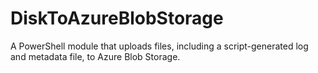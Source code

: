 # DiskToAzureBlobStorage
A PowerShell module that uploads files, including a script-generated log and metadata file, to Azure Blob Storage.
